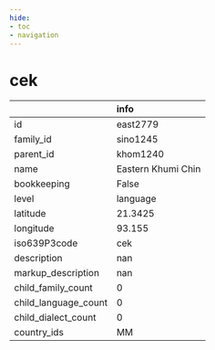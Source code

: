 ```yaml
---
hide:
- toc
- navigation
---
```

# cek
|                      | info               |
|:---------------------|:-------------------|
| id                   | east2779           |
| family_id            | sino1245           |
| parent_id            | khom1240           |
| name                 | Eastern Khumi Chin |
| bookkeeping          | False              |
| level                | language           |
| latitude             | 21.3425            |
| longitude            | 93.155             |
| iso639P3code         | cek                |
| description          | nan                |
| markup_description   | nan                |
| child_family_count   | 0                  |
| child_language_count | 0                  |
| child_dialect_count  | 0                  |
| country_ids          | MM                 |